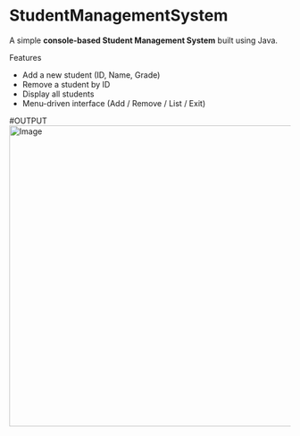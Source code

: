 # StudentManagementSystem
A simple **console-based Student Management System** built using Java.

Features
- Add a new student (ID, Name, Grade)
- Remove a student by ID
- Display all students
- Menu-driven interface (Add / Remove / List / Exit)


#OUTPUT
<img width="959" height="539" alt="Image" src="https://github.com/user-attachments/assets/f83fa715-5f5c-49e2-b7fe-c84fbdfd1785" />
